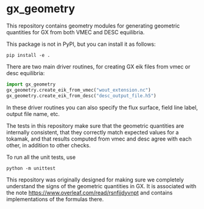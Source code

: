 # gx_geometry
This repository contains geometry modules for generating geometric quantities for GX from both VMEC and DESC equilibria.

This package is not in PyPI, but you can install it as follows:
~~~~
pip install -e .
~~~~

There are two main driver routines, for creating GX eik files from vmec or desc
equilibria:
~~~~py
import gx_geometry
gx_geometry.create_eik_from_vmec("wout_extension.nc")
gx_geometry.create_eik_from_desc("desc_output_file.h5")
~~~~
In these driver routines you can also specify the flux surface, field line label, output file name, etc.

The tests in this repository make sure that the geometric quantities are
internally consistent, that they correctly match expected values for a tokamak, and
that results computed from vmec and desc agree with each other, in addition to
other checks.

To run all the unit tests, use
~~~~
python -m unittest
~~~~

This repository was originally designed for making sure we completely understand the signs of the
geometric quantities in GX. It is associated with the note
https://www.overleaf.com/read/rsnfjjdyvnpt and contains implementations of the
formulas there.

